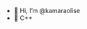 - 👋 Hi, I’m @kamaraolise
- 👀 C++

<!---
kamaraolise/kamaraolise is a ✨ special ✨ repository because its `README.md` (this file) appears on your GitHub profile.
You can click the Preview link to take a look at your changes.
--->
